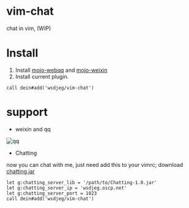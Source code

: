 # vim-chat
chat in vim, (WIP)

# Install
1. Install [mojo-webqq](https://github.com/sjdy521/Mojo-Webqq) and [mojo-weixin](https://github.com/sjdy521/Mojo-Weixin)
2. Install current plugin.
```viml
call dein#add('wsdjeg/vim-chat')
```

# support
- weixin and qq

![qq](https://raw.githubusercontent.com/wsdjeg/DotFiles/master/pic/Vim-QQ.png)

- Chatting

now you can chat with me, just need add this to your vimrc; download [chatting.jar](https://github.com/wsdjeg/Chatting/files/603505/Chatting.zip)

```viml
let g:chatting_server_lib = '/path/to/Chatting-1.0.jar'
let g:chatting_server_ip = 'wsdjeg.oicp.net'
let g:chatting_server_port = 1023
call dein#add('wsdjeg/vim-chat')
```

